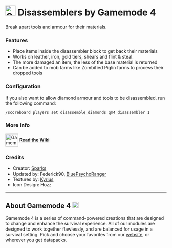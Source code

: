 # <img src="https://raw.githubusercontent.com/Gamemode4Dev/GM4_Datapacks/master/base/images/gm4_logo.png" alt="GM4 Logo" width="32" /> Disassemblers by Gamemode 4<!--$pmc:delete-->

Break apart tools and armour for their materials.<!--$pmc:headerSize-->

### Features
- Place items inside the disassembler block to get back their materials
- Works on leather, iron, gold tiers, shears and flint & steal.
- The more damaged an item, the less of the base material is returned
- Can be added to mob farms like Zombified Piglin farms to process their dropped tools

### Configuration
If you also want to allow diamond armour and tools to be disassembled, run the following command:
```
/scoreboard players set disassemble_diamonds gm4_disassembler 1
```

### More Info
[<img src="https://raw.githubusercontent.com/Gamemode4Dev/GM4_Datapacks/master/base/images/gm4_wiki_logo.png" alt="Gamemode 4 Wiki Logo" width="40" align="center"/> **Read the Wiki**](https://wiki.gm4.co/wiki/Disassemblers)

### Credits
- Creator: [Sparks](https://twitter.com/SelcouthSparks)
- Updated by: Federick90, [BluePsychoRanger](https://twitter.com/BluPsychoRanger)
- Textures by: [Kyrius](http://discordapp.com/users/287287322360414218)
- Icon Design: Hozz

---
## About Gamemode 4 <img src="https://raw.githubusercontent.com/Gamemode4Dev/GM4_Datapacks/master/base/images/gm4_logo.png" alt="Gamemode 4 Logo" width="20"/>
Gamemode 4 is a series of command-powered creations that are designed to change and enhance the survival experience. All of our modules are designed to work together flawlessly, and are balanced for usage in a survival setting. Pick and choose your favorites from our [website](https://gm4.co), or wherever you get datapacks.